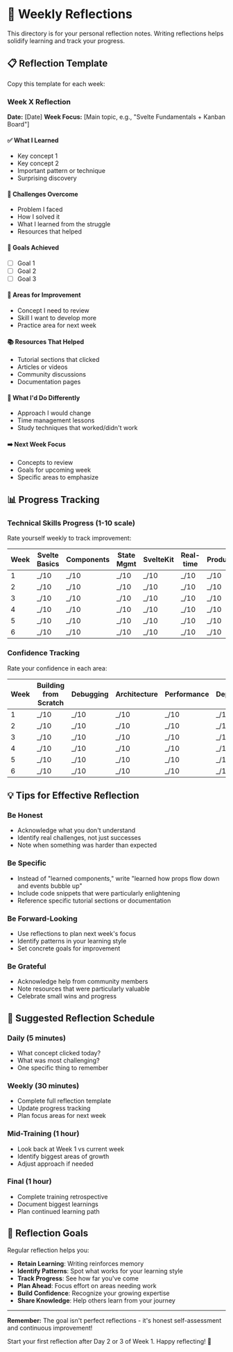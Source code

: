 # 📝 Weekly Reflections

This directory is for your personal reflection notes. Writing reflections helps solidify learning and track your progress.

## 📋 Reflection Template

Copy this template for each week:

### Week X Reflection

**Date:** [Date]
**Week Focus:** [Main topic, e.g., "Svelte Fundamentals + Kanban Board"]

#### ✅ What I Learned
- Key concept 1
- Key concept 2
- Important pattern or technique
- Surprising discovery

#### 💪 Challenges Overcome
- Problem I faced
- How I solved it
- What I learned from the struggle
- Resources that helped

#### 🎯 Goals Achieved
- [ ] Goal 1
- [ ] Goal 2
- [ ] Goal 3

#### 🤔 Areas for Improvement
- Concept I need to review
- Skill I want to develop more
- Practice area for next week

#### 📚 Resources That Helped
- Tutorial sections that clicked
- Articles or videos
- Community discussions
- Documentation pages

#### 🔄 What I'd Do Differently
- Approach I would change
- Time management lessons
- Study techniques that worked/didn't work

#### ➡️ Next Week Focus
- Concepts to review
- Goals for upcoming week
- Specific areas to emphasize

## 📊 Progress Tracking

### Technical Skills Progress (1-10 scale)
Rate yourself weekly to track improvement:

| Week | Svelte Basics | Components | State Mgmt | SvelteKit | Real-time | Production |
|------|---------------|------------|------------|-----------|-----------|------------|
| 1    | _/10         | _/10       | _/10       | _/10      | _/10      | _/10       |
| 2    | _/10         | _/10       | _/10       | _/10      | _/10      | _/10       |
| 3    | _/10         | _/10       | _/10       | _/10      | _/10      | _/10       |
| 4    | _/10         | _/10       | _/10       | _/10      | _/10      | _/10       |
| 5    | _/10         | _/10       | _/10       | _/10      | _/10      | _/10       |
| 6    | _/10         | _/10       | _/10       | _/10      | _/10      | _/10       |

### Confidence Tracking
Rate your confidence in each area:

| Week | Building from Scratch | Debugging | Architecture | Performance | Deployment |
|------|----------------------|-----------|--------------|-------------|------------|
| 1    | _/10                | _/10      | _/10         | _/10        | _/10       |
| 2    | _/10                | _/10      | _/10         | _/10        | _/10       |
| 3    | _/10                | _/10      | _/10         | _/10        | _/10       |
| 4    | _/10                | _/10      | _/10         | _/10        | _/10       |
| 5    | _/10                | _/10      | _/10         | _/10        | _/10       |
| 6    | _/10                | _/10      | _/10         | _/10        | _/10       |

## 💡 Tips for Effective Reflection

### Be Honest
- Acknowledge what you don't understand
- Identify real challenges, not just successes
- Note when something was harder than expected

### Be Specific
- Instead of "learned components," write "learned how props flow down and events bubble up"
- Include code snippets that were particularly enlightening
- Reference specific tutorial sections or documentation

### Be Forward-Looking
- Use reflections to plan next week's focus
- Identify patterns in your learning style
- Set concrete goals for improvement

### Be Grateful
- Acknowledge help from community members
- Note resources that were particularly valuable
- Celebrate small wins and progress

## 📅 Suggested Reflection Schedule

### Daily (5 minutes)
- What concept clicked today?
- What was most challenging?
- One specific thing to remember

### Weekly (30 minutes)
- Complete full reflection template
- Update progress tracking
- Plan focus areas for next week

### Mid-Training (1 hour)
- Look back at Week 1 vs current week
- Identify biggest areas of growth
- Adjust approach if needed

### Final (1 hour)
- Complete training retrospective
- Document biggest learnings
- Plan continued learning path

## 🎯 Reflection Goals

Regular reflection helps you:
- **Retain Learning**: Writing reinforces memory
- **Identify Patterns**: Spot what works for your learning style
- **Track Progress**: See how far you've come
- **Plan Ahead**: Focus effort on areas needing work
- **Build Confidence**: Recognize your growing expertise
- **Share Knowledge**: Help others learn from your journey

---

**Remember:** The goal isn't perfect reflections - it's honest self-assessment and continuous improvement!

Start your first reflection after Day 2 or 3 of Week 1. Happy reflecting! 📝